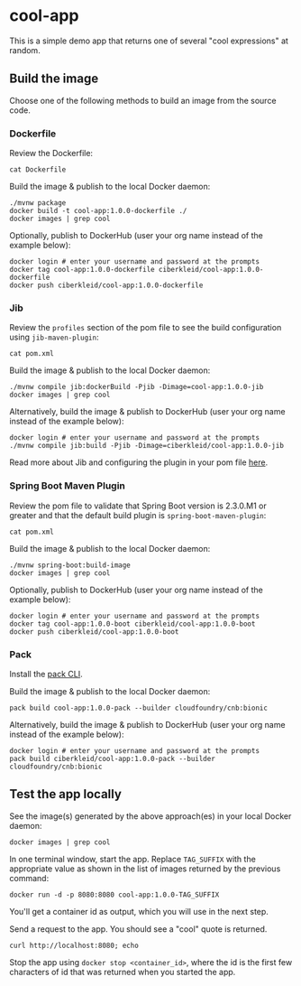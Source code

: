 # cool-app

This is a simple demo app that returns one of several "cool expressions" at random.

## Build the image

Choose one of the following methods to build an image from the source code.

### Dockerfile

Review the Dockerfile:
```
cat Dockerfile
```

Build the image & publish to the local Docker daemon:
```
./mvnw package
docker build -t cool-app:1.0.0-dockerfile ./
docker images | grep cool
```

Optionally, publish to DockerHub (user your org name instead of the example below):
```
docker login # enter your username and password at the prompts
docker tag cool-app:1.0.0-dockerfile ciberkleid/cool-app:1.0.0-dockerfile
docker push ciberkleid/cool-app:1.0.0-dockerfile
```

### Jib

Review the `profiles` section of the pom file to see the build configuration using `jib-maven-plugin`:
```
cat pom.xml
```

Build the image & publish to the local Docker daemon:
```
./mvnw compile jib:dockerBuild -Pjib -Dimage=cool-app:1.0.0-jib
docker images | grep cool
```

Alternatively, build the image & publish to DockerHub (user your org name instead of the example below):
```
docker login # enter your username and password at the prompts
./mvnw compile jib:build -Pjib -Dimage=ciberkleid/cool-app:1.0.0-jib
```

Read more about Jib and configuring the plugin in your pom file [here](https://github.com/GoogleContainerTools/jib/tree/master/jib-maven-plugin#quickstart).

### Spring Boot Maven Plugin

Review the pom file to validate that Spring Boot version is 2.3.0.M1 or greater and that the default build plugin is `spring-boot-maven-plugin`:
```
cat pom.xml
```

Build the image & publish to the local Docker daemon:
```
./mvnw spring-boot:build-image
docker images | grep cool
```

Optionally, publish to DockerHub (user your org name instead of the example below):
```
docker login # enter your username and password at the prompts
docker tag cool-app:1.0.0-boot ciberkleid/cool-app:1.0.0-boot
docker push ciberkleid/cool-app:1.0.0-boot
```

### Pack

Install the [pack CLI](https://buildpacks.io/docs/install-pack/).
 
Build the image & publish to the local Docker daemon:
```
pack build cool-app:1.0.0-pack --builder cloudfoundry/cnb:bionic
```

Alternatively, build the image & publish to DockerHub (user your org name instead of the example below):
```
docker login # enter your username and password at the prompts
pack build ciberkleid/cool-app:1.0.0-pack --builder cloudfoundry/cnb:bionic
```

## Test the app locally

See the image(s) generated by the above approach(es) in your local Docker daemon:
```
docker images | grep cool
```

In one terminal window, start the app. Replace `TAG_SUFFIX` with the appropriate value as shown in the list of images returned by the previous command:
```
docker run -d -p 8080:8080 cool-app:1.0.0-TAG_SUFFIX
```
You'll get a container id as output, which you will use in the next step.

Send a request to the app. You should see a "cool" quote is returned.
```
curl http://localhost:8080; echo
```

Stop the app using `docker stop <container_id>`, where the id is the first few characters of id that was returned when you started the app.